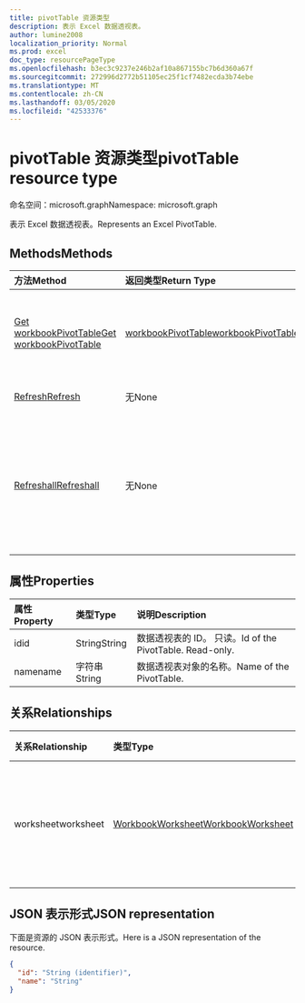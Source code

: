 ```yaml
---
title: pivotTable 资源类型
description: 表示 Excel 数据透视表。
author: lumine2008
localization_priority: Normal
ms.prod: excel
doc_type: resourcePageType
ms.openlocfilehash: b3ec3c9237e246b2af10a867155bc7b6d360a67f
ms.sourcegitcommit: 272996d2772b51105ec25f1cf7482ecda3b74ebe
ms.translationtype: MT
ms.contentlocale: zh-CN
ms.lasthandoff: 03/05/2020
ms.locfileid: "42533376"
---
```

# <a name="pivottable-resource-type"></a><span data-ttu-id="e05e3-103">pivotTable 资源类型</span><span class="sxs-lookup"><span data-stu-id="e05e3-103">pivotTable resource type</span></span>

<span data-ttu-id="e05e3-104">命名空间：microsoft.graph</span><span class="sxs-lookup"><span data-stu-id="e05e3-104">Namespace: microsoft.graph</span></span>

<span data-ttu-id="e05e3-105">表示 Excel 数据透视表。</span><span class="sxs-lookup"><span data-stu-id="e05e3-105">Represents an Excel PivotTable.</span></span>

## <a name="methods"></a><span data-ttu-id="e05e3-106">Methods</span><span class="sxs-lookup"><span data-stu-id="e05e3-106">Methods</span></span>

| <span data-ttu-id="e05e3-107">方法</span><span class="sxs-lookup"><span data-stu-id="e05e3-107">Method</span></span>           | <span data-ttu-id="e05e3-108">返回类型</span><span class="sxs-lookup"><span data-stu-id="e05e3-108">Return Type</span></span>    |<span data-ttu-id="e05e3-109">说明</span><span class="sxs-lookup"><span data-stu-id="e05e3-109">Description</span></span>|
|:---------------|:--------|:----------|
|[<span data-ttu-id="e05e3-110">Get workbookPivotTable</span><span class="sxs-lookup"><span data-stu-id="e05e3-110">Get workbookPivotTable</span></span>](../api/workbookpivottable-get.md) | [<span data-ttu-id="e05e3-111">workbookPivotTable</span><span class="sxs-lookup"><span data-stu-id="e05e3-111">workbookPivotTable</span></span>](workbookpivottable.md) |<span data-ttu-id="e05e3-112">读取 workbookPivotTable 对象的属性和关系。</span><span class="sxs-lookup"><span data-stu-id="e05e3-112">Read properties and relationships of workbookPivotTable object.</span></span>|
|[<span data-ttu-id="e05e3-113">Refresh</span><span class="sxs-lookup"><span data-stu-id="e05e3-113">Refresh</span></span>](../api/workbookpivottable-refresh.md)|<span data-ttu-id="e05e3-114">无</span><span class="sxs-lookup"><span data-stu-id="e05e3-114">None</span></span>|<span data-ttu-id="e05e3-115">刷新数据透视表。</span><span class="sxs-lookup"><span data-stu-id="e05e3-115">Refreshes the PivotTable.</span></span> |
|[<span data-ttu-id="e05e3-116">Refreshall</span><span class="sxs-lookup"><span data-stu-id="e05e3-116">Refreshall</span></span>](../api/workbookpivottable-refreshall.md)|<span data-ttu-id="e05e3-117">无</span><span class="sxs-lookup"><span data-stu-id="e05e3-117">None</span></span>|<span data-ttu-id="e05e3-p101">刷新给定工作表内的所有表。请注意，只能对数据透视表集合执行此操作。</span><span class="sxs-lookup"><span data-stu-id="e05e3-p101">Refresh all tables within given worksheet. Note that this action is available only on the pivot table collection.</span></span>|

## <a name="properties"></a><span data-ttu-id="e05e3-120">属性</span><span class="sxs-lookup"><span data-stu-id="e05e3-120">Properties</span></span>
| <span data-ttu-id="e05e3-121">属性</span><span class="sxs-lookup"><span data-stu-id="e05e3-121">Property</span></span>     | <span data-ttu-id="e05e3-122">类型</span><span class="sxs-lookup"><span data-stu-id="e05e3-122">Type</span></span>   |<span data-ttu-id="e05e3-123">说明</span><span class="sxs-lookup"><span data-stu-id="e05e3-123">Description</span></span>|
|:---------------|:--------|:----------|
|<span data-ttu-id="e05e3-124">id</span><span class="sxs-lookup"><span data-stu-id="e05e3-124">id</span></span>|<span data-ttu-id="e05e3-125">String</span><span class="sxs-lookup"><span data-stu-id="e05e3-125">String</span></span>| <span data-ttu-id="e05e3-p102">数据透视表的 ID。 只读。</span><span class="sxs-lookup"><span data-stu-id="e05e3-p102">Id of the PivotTable.   Read-only.</span></span>|
|<span data-ttu-id="e05e3-128">name</span><span class="sxs-lookup"><span data-stu-id="e05e3-128">name</span></span>|<span data-ttu-id="e05e3-129">字符串</span><span class="sxs-lookup"><span data-stu-id="e05e3-129">String</span></span>|<span data-ttu-id="e05e3-130">数据透视表对象的名称。</span><span class="sxs-lookup"><span data-stu-id="e05e3-130">Name of the PivotTable.</span></span>    |

## <a name="relationships"></a><span data-ttu-id="e05e3-131">关系</span><span class="sxs-lookup"><span data-stu-id="e05e3-131">Relationships</span></span>
| <span data-ttu-id="e05e3-132">关系</span><span class="sxs-lookup"><span data-stu-id="e05e3-132">Relationship</span></span> | <span data-ttu-id="e05e3-133">类型</span><span class="sxs-lookup"><span data-stu-id="e05e3-133">Type</span></span>   |<span data-ttu-id="e05e3-134">说明</span><span class="sxs-lookup"><span data-stu-id="e05e3-134">Description</span></span>|
|:---------------|:--------|:----------|
|<span data-ttu-id="e05e3-135">worksheet</span><span class="sxs-lookup"><span data-stu-id="e05e3-135">worksheet</span></span>|[<span data-ttu-id="e05e3-136">WorkbookWorksheet</span><span class="sxs-lookup"><span data-stu-id="e05e3-136">WorkbookWorksheet</span></span>](worksheet.md)| <span data-ttu-id="e05e3-137">包含当前 PivotTable 对象的工作表。</span><span class="sxs-lookup"><span data-stu-id="e05e3-137">The worksheet containing the current PivotTable.</span></span> <span data-ttu-id="e05e3-138">只读。</span><span class="sxs-lookup"><span data-stu-id="e05e3-138">Read-only.</span></span>   |

## <a name="json-representation"></a><span data-ttu-id="e05e3-139">JSON 表示形式</span><span class="sxs-lookup"><span data-stu-id="e05e3-139">JSON representation</span></span>
<span data-ttu-id="e05e3-140">下面是资源的 JSON 表示形式。</span><span class="sxs-lookup"><span data-stu-id="e05e3-140">Here is a JSON representation of the resource.</span></span>

<!-- {
  "blockType": "resource",
  "baseType": "microsoft.graph.entity",
  "optionalProperties": [

  ],
  "@odata.type": "microsoft.graph.workbookPivotTable"
}-->

```json
{
  "id": "String (identifier)",
  "name": "String"
}

```
